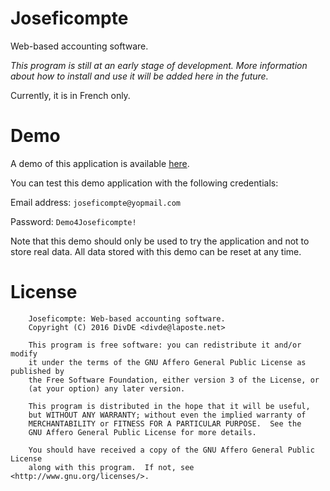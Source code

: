 # Joseficompte

Web-based accounting software.

<em> This program is still at an early stage of development. More information
        about how to install and use it will be added here in the future. </em>

Currently, it is in French only.

# Demo

A demo of this application is available [here](https://joseficompte.herokuapp.com/).

You can test this demo application with the following credentials:

Email address: `joseficompte@yopmail.com`

Password: `Demo4Joseficompte!`

Note that this demo should only be used to try the application and not to store real data.
All data stored with this demo can be reset at any time.

# License

        Joseficompte: Web-based accounting software.
        Copyright (C) 2016 DivDE <divde@laposte.net>

        This program is free software: you can redistribute it and/or modify
        it under the terms of the GNU Affero General Public License as published by
        the Free Software Foundation, either version 3 of the License, or
        (at your option) any later version.

        This program is distributed in the hope that it will be useful,
        but WITHOUT ANY WARRANTY; without even the implied warranty of
        MERCHANTABILITY or FITNESS FOR A PARTICULAR PURPOSE.  See the
        GNU Affero General Public License for more details.

        You should have received a copy of the GNU Affero General Public License
        along with this program.  If not, see <http://www.gnu.org/licenses/>.
